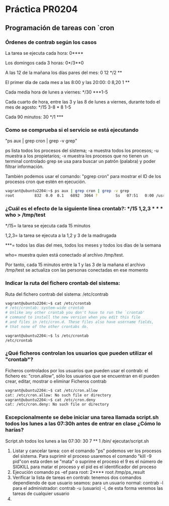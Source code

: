 # Práctica PR0204

## Programación de tareas con `cron


### Órdenes de contrab según los casos
   
La tarea se ejecuta cada hora: 0**** 

Los domingos cada 3 horas: 0*/3**0

A las 12 de la mañana los días pares del mes: 0 12 */2 **

El primer día de cada mes a las 8:00 y las 20:00: 0 8,20 1 **

Cada media hora de lunes a viernes: */30 ***1-5

Cada cuarto de hora, entre las 3 y las 8 de lunes a viernes, 
durante todo el mes de agosto: */15 3-8 * 8 1-5

Cada 90 minutos: 30 */1 ***

### Como se comprueba si el servicio se está ejecutando

"ps aux | grep cron | grep -v grep"

ps lista todos los procesos del sistema; -a muestra todos los procesos; 
-u muestra a los propietarios; -x muestra los procesos que no tienen un terminal controlado
grep se usa para buscar un patrón (palabra) y poder filtrar información.

También podemos usar el comando: "pgrep cron" para mostrar el ID de los procesos
cron que estén en ejecución.

```bash
vagrant@ubuntu2204:~$ ps aux | grep cron | grep -v grep
root         832  0.0  0.1   6892  3064 ?        Ss   07:51   0:00 /usr/sbin/cron -f -P
```
### ¿Cuál es el efecto de la siguiente línea crontab?:   */15 1,2,3 * * * who > /tmp/test

*/15= la tarea se ejecuta cada 15 minutos

1,2,3= la tarea se ejecuta a la 1,2 y 3 de la madrugada

***= todos las días del mes, todos los meses y todos los días de la semana

who= muestra quien está conectado  al archivo /tmp/test.

Por tanto, cada 15 minutos entre la 1 y las 3 de la mañana el archivo /tmp/test
se actualiza con las personas conectadas en ese momento

### Indicar la ruta del fichero crontab del sistema:

Ruta del fichero contrab del sistema: /etc/contrab
```bash
vagrant@ubuntu2204:~$ cat /etc/crontab
# /etc/crontab: system-wide crontab
# Unlike any other crontab you don't have to run the `crontab'       
# command to install the new version when you edit this file
# and files in /etc/cron.d. These files also have username fields,   
# that none of the other crontabs do.
```
```bash
vagrant@ubuntu2204:~$ ls /etc/crontab
/etc/crontab
```
### ¿Qué ficheros controlan los usuarios que pueden utilizar el "crontab"?

Ficheros controlados por los usuarios que pueden usar el contrab: el 
fichero es: "cron.allow", sólo los usuarios que se encuentran en él pueden crear,
editar, mostrar o eliminar Ficheros contrab
```bash
vagrant@ubuntu2204:~$ cat /etc/cron.allow
cat: /etc/cron.allow: No such file or directory
vagrant@ubuntu2204:~$ cat /etc/cron.deny
cat: /etc/cron.deny: No such file or directory
```
### Excepcionalmente se debe iniciar una tarea llamada script.sh todos los lunes a las 07:30h antes de entrar en clase ¿Cómo lo harías?

Script.sh todos los lunes a las 07:30:  30 7 ** 1 /bin/
ejecutar/script.sh
1. Listar y cancelar tarea:  con el comando "ps" podemos ver
los procesos del sistema. Para suprimir el proceso usaremos el 
comando "kill -9 pid"con esta orden se "mata" o suprime el proceso
el 9 es el número de SIGKILL para matar el proceso y el pid
es el identificador del proceso
1. Ejecución comando ps -ef para root:  2**** root /tmp/ps_result
2. Verificar la lista de tareas en contrab: tenemos dos comandos
dependiendo de que usuario seamos:
para un usuario normal:  contrab -l
para el administrador: contrab -u (usuario) -l, de esta forma veremos
las tareas de cualquier usuario
1.  